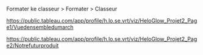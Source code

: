 
Formater ke classeur > Formater > Classeur 

https://public.tableau.com/app/profile/h.lo.se.vrt/viz/HeloGlow_Projet2_Page1/Vuedensembledumarch

https://public.tableau.com/app/profile/h.lo.se.vrt/viz/HeloGlow_Projet2_Page2/Notrefuturproduit
